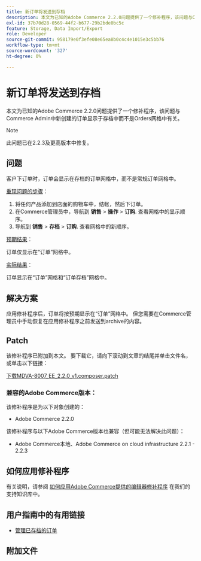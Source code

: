 ```yaml
---
title: 新订单将发送到存档
description: 本文为已知的Adobe Commerce 2.2.0问题提供了一个修补程序，该问题与Commerce Admin中新创建的订单显示于存档中而不是Orders网格中有关。
exl-id: 37b70d28-0569-44f2-b677-29b2bde0bc5c
feature: Storage, Data Import/Export
role: Developer
source-git-commit: 958179e0f3efe08e65ea8b0c4c4e1015e3c5bb76
workflow-type: tm+mt
source-wordcount: '327'
ht-degree: 0%

---
```


# 新订单将发送到存档

本文为已知的Adobe Commerce 2.2.0问题提供了一个修补程序，该问题与Commerce Admin中新创建的订单显示于存档中而不是Orders网格中有关。

>[!NOTE]
>
>此问题已在2.2.3及更高版本中修复。

## 问题

客户下订单时，订单会显示在存档的订单网格中，而不是常规订单网格中。

<u>重现问题的步骤</u>：

1. 将任何产品添加到店面的购物车中，结帐，然后下订单。
1. 在Commerce管理员中，导航到 **销售** > **操作** > **订购**. 查看网格中的显示顺序。
1. 导航到 **销售** > **存档** > **订购**. 查看网格中的新顺序。

<u>预期结果</u>：

订单仅显示在“订单”网格中。

<u>实际结果</u>：

订单显示在“订单”网格和“订单存档”网格中。

## 解决方案

应用修补程序后，订单将按预期显示在“订单”网格中。 但您需要在Commerce管理员中手动恢复在应用修补程序之前发送到archive的内容。

## Patch

该修补程序已附加到本文。 要下载它，请向下滚动到文章的结尾并单击文件名，或单击以下链接：

[下载MDVA-8007\_EE\_2.2.0\_v1.composer.patch](assets/MDVA-8007_EE_2.2.0_v1.composer.patch.zip)

### 兼容的Adobe Commerce版本：

该修补程序是为以下对象创建的：

* Adobe Commerce 2.2.0

该修补程序与以下Adobe Commerce版本也兼容（但可能无法解决此问题）：

* Adobe Commerce本地、Adobe Commerce on cloud infrastructure 2.2.1 - 2.2.3

## 如何应用修补程序

有关说明，请参阅 [如何应用Adobe Commerce提供的编辑器修补程序](/help/how-to/general/how-to-apply-a-composer-patch-provided-by-magento.md) 在我们的支持知识库中。

## 用户指南中的有用链接

* [管理已存档的订单](https://docs.magento.com/user-guide/sales/order-archive.html)

## 附加文件
